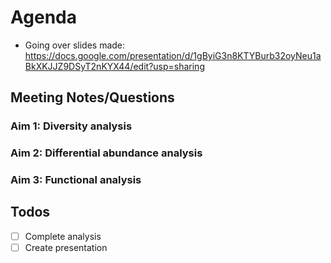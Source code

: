 # Agenda

- Going over slides made:
  https://docs.google.com/presentation/d/1gByiG3n8KTYBurb32oyNeu1aBkXKJJZ9DSyT2nKYX44/edit?usp=sharing

## Meeting Notes/Questions

### Aim 1: Diversity analysis

### Aim 2: Differential abundance analysis

### Aim 3: Functional analysis

## Todos

- [ ] Complete analysis
- [ ] Create presentation
